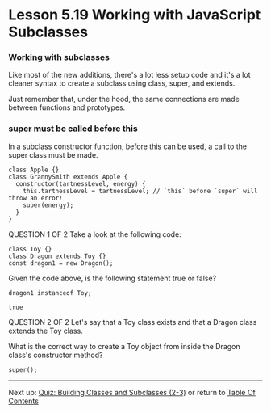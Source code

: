 # Lesson 5.19 Working with JavaScript Subclasses

### Working with subclasses
Like most of the new additions, there's a lot less setup code and it's a lot cleaner syntax to create a subclass using class, super, and extends.

Just remember that, under the hood, the same connections are made between functions and prototypes.

### super must be called before this
In a subclass constructor function, before this can be used, a call to the super class must be made.
```
class Apple {}
class GrannySmith extends Apple {
  constructor(tartnessLevel, energy) {
    this.tartnessLevel = tartnessLevel; // `this` before `super` will throw an error!
    super(energy); 
  }
}
```

QUESTION 1 OF 2
Take a look at the following code:
```
class Toy {}
class Dragon extends Toy {}
const dragon1 = new Dragon();
```
Given the code above, is the following statement true or false?
```
dragon1 instanceof Toy;
```
    true


QUESTION 2 OF 2
Let's say that a Toy class exists and that a Dragon class extends the Toy class.

What is the correct way to create a Toy object from inside the Dragon class's constructor method?

    super();


- - -
Next up: [Quiz: Building Classes and Subclasses (2-3)](ND024_Part3_Lesson05_20.md) or return to [Table Of Contents](./ND024_TableOfContents.md)
